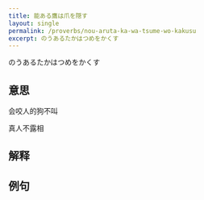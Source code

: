 ```yaml
---
title: 能ある鷹は爪を隠す
layout: single
permalink: /proverbs/nou-aruta-ka-wa-tsume-wo-kakusu
excerpt: のうあるたかはつめをかくす
---
```


のうあるたかはつめをかくす

## 意思

会咬人的狗不叫

真人不露相

## 解释

## 例句

